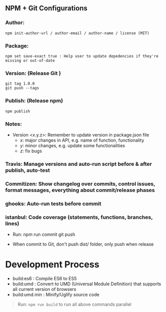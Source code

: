## NPM + Git Configurations

### Author:
	npm init-author-url / author-email / author-name / license (MIT)

### Package:
	npm set save-exact true : Help user to update depedencies if they're missing or out-of-date

### Version: (Release Git )
	git tag 1.0.0
	git push --tags

### Publish: (Release npm)
	npm publish

### Notes:

- Version <x.y.z>: Remember to update version in package.json file
	- *x*: major changes in API, e.g. name of function, functionality
	- *y*: minor changes, e.g. update some functionalities
	- *z*: fix bugs

### Travis: Manage versions and auto-run script before & after publish, auto-test

### Commitizen: Show changelog over commits, control issues, format messages, everything about commit/release phases

### ghooks: Auto-run tests before commit

### istanbul: Code coverage (statements, functions, branches, lines)

- Run: 
	npm run commit
	git push

- When commit to Git, don't push dist/ folder, only push when release

# Development Process

* build:es6 : Compile ES6 to ES5
* build:umd : Convert to UMD (Universal Module Definition) that supports all current version of browsers
* build:umd.min : Minify/Uglify source code

> Run: `npm run build` to run all above commands parallel


